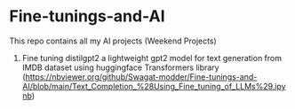 # Fine-tunings-and-AI
This repo contains all my AI projects (Weekend Projects)
1. Fine tuning distilgpt2 a lightweight gpt2 model for text generation from IMDB dataset using huggingface Transformers library 
(https://nbviewer.org/github/Swagat-modder/Fine-tunings-and-AI/blob/main/Text_Completion_%28Using_Fine_tuning_of_LLMs%29.ipynb)
